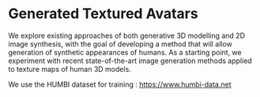 # Generated Textured Avatars

We explore existing approaches of both generative 3D modelling and 2D image synthesis, with the goal of developing a method that will allow generation of synthetic appearances of humans. As a starting point, we experiment with recent state-of-the-art image generation methods applied to texture maps of human 3D models.

We use the HUMBI dataset for training : https://www.humbi-data.net
